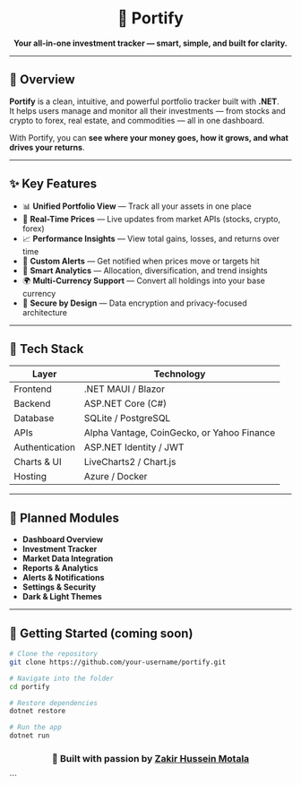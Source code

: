 <h1 align="center">💼 Portify</h1>

<p align="center">
  <b>Your all-in-one investment tracker — smart, simple, and built for clarity.</b>
</p>

---

## 🚀 Overview

**Portify** is a clean, intuitive, and powerful portfolio tracker built with **.NET**.  
It helps users manage and monitor all their investments — from stocks and crypto to forex, real estate, and commodities — all in one dashboard.

With Portify, you can **see where your money goes, how it grows, and what drives your returns**.

---

## ✨ Key Features

- 📊 **Unified Portfolio View** — Track all your assets in one place  
- 💸 **Real-Time Prices** — Live updates from market APIs (stocks, crypto, forex)  
- 📈 **Performance Insights** — View total gains, losses, and returns over time  
- 🔔 **Custom Alerts** — Get notified when prices move or targets hit  
- 🧠 **Smart Analytics** — Allocation, diversification, and trend insights  
- 🌍 **Multi-Currency Support** — Convert all holdings into your base currency  
- 🔐 **Secure by Design** — Data encryption and privacy-focused architecture  

---

## 🧠 Tech Stack

| Layer | Technology |
|-------|-------------|
| Frontend | .NET MAUI / Blazor |
| Backend | ASP.NET Core (C#) |
| Database | SQLite / PostgreSQL |
| APIs | Alpha Vantage, CoinGecko, or Yahoo Finance |
| Authentication | ASP.NET Identity / JWT |
| Charts & UI | LiveCharts2 / Chart.js |
| Hosting | Azure / Docker |

---

## 🧩 Planned Modules

- **Dashboard Overview**
- **Investment Tracker**
- **Market Data Integration**
- **Reports & Analytics**
- **Alerts & Notifications**
- **Settings & Security**
- **Dark & Light Themes**

---

## 🔧 Getting Started (coming soon)

```bash
# Clone the repository
git clone https://github.com/your-username/portify.git

# Navigate into the folder
cd portify

# Restore dependencies
dotnet restore

# Run the app
dotnet run
```
<h3 align="center">🌟 Built with passion by <a href="https://github.com/your-username">Zakir Hussein Motala</a></h3>
```

